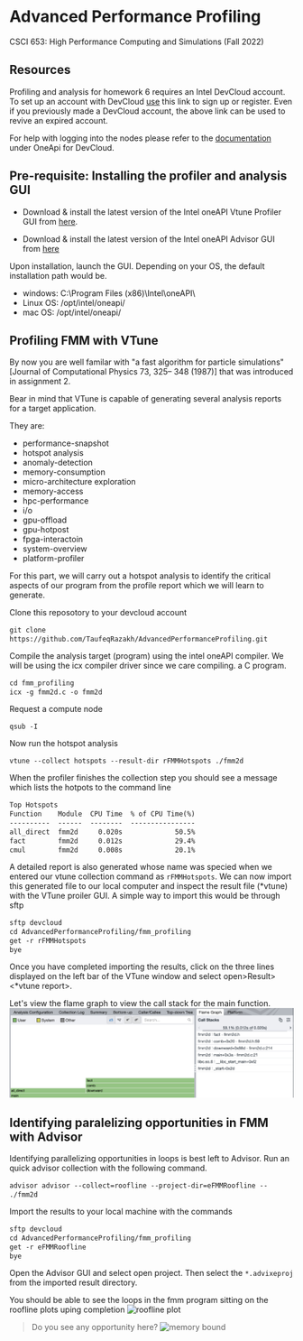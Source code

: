 # Advanced Performance Profiling
CSCI 653: High Performance Computing and Simulations (Fall 2022)

## Resources
Profiling and analysis for homework 6 requires an Intel DevCloud account. To set up an account with DevCloud  [use](https://software.intel.com/devcloud/oneapi) this link to sign up or register. Even if you previously made a DevCloud account, the above link can be used to revive an expired account.

For help with logging into the nodes please refer to the [documentation](https://devcloud.intel.com/oneapi/documentation/connect-with-ssh-linux-macos/) under OneApi for DevCloud.

## Pre-requisite: Installing the profiler and analysis GUI
+ Download & install the latest version of the Intel oneAPI Vtune Profiler GUI from [here](https://www.intel.com/content/www/us/en/developer/tools/oneapi/vtune-profiler-download.html).

+ Download & install the latest version of the Intel oneAPI Advisor GUI from [here](https://www.intel.com/content/www/us/en/developer/articles/tool/oneapi-standalone-components.html#advisor)

Upon installation, launch the GUI. Depending on your OS, the default installation path would be.
- windows: C:\Program Files (x86)\Intel\oneAPI\
- Linux OS: /opt/intel/oneapi/
- mac OS: /opt/intel/oneapi/

## Profiling FMM with VTune

By now you are well familar with "a fast algorithm for particle simulations" [Journal of Computational Physics 73,  325–
348 (1987)] that was introduced in assignment 2. 

Bear in mind that VTune is capable of generating several analysis reports for a target application.

They are:
+ performance-snapshot
+ hotspot analysis
+ anomaly-detection
+ memory-consumption
+ micro-architecture exploration
+ memory-access
+ hpc-performance
+ i/o
+ gpu-offload
+ gpu-hotpost
+ fpga-interactoin
+ system-overview
+ platform-profiler

For this part, we will carry out a hotspot analysis to identify the critical aspects of our program from the profile report which we will learn to generate.

Clone this reposotory to your devcloud account
```
git clone https://github.com/TaufeqRazakh/AdvancedPerformanceProfiling.git
```
Compile the analysis target (program) using the intel oneAPI compiler. We will be using the icx compiler driver since we care compiling. a C program. 
```
cd fmm_profiling
icx -g fmm2d.c -o fmm2d
```
Request a compute node
```
qsub -I
```
Now run the hotspot analysis
```
vtune --collect hotspots --result-dir rFMMHotspots ./fmm2d
```
When the profiler finishes the collection step you should see a message which lists the hotpots to the command line
```
Top Hotspots
Function    Module  CPU Time  % of CPU Time(%)
----------  ------  --------  ----------------
all_direct  fmm2d     0.020s             50.5%
fact        fmm2d     0.012s             29.4%
cmul        fmm2d     0.008s             20.1%
```
A detailed report is also generated whose name was specied when we entered  our vtune collection command as `rFMMHotspots`. We can now import this generated file  to our local computer and inspect the result file (*vtune) with the VTune proiler GUI.
A simple way to import this would be through sftp
```
sftp devcloud
cd AdvancedPerformanceProfiling/fmm_profiling
get -r rFMMHotspots
bye
```

Once you have completed importing the results, click on the three lines displayed on the left bar of the VTune window and select open>Result>\<*vtune report>.

Let's view the flame graph to view the call stack for the main function.
![main call stack](img/fmm_flame_graph.png)

## Identifying paralelizing opportunities in FMM with Advisor
Identifying parallelizing opportunities in loops is best left to Advisor. Run an quick advisor collection with the following command.
```
advisor advisor --collect=roofline --project-dir=eFMMRoofline -- ./fmm2d
```
Import the results to your local machine with the commands 
```
sftp devcloud
cd AdvancedPerformanceProfiling/fmm_profiling
get -r eFMMRoofline
bye
```
Open the Advisor GUI and select open project.
Then select the `*.advixeproj` from the imported result directory. 

You should be able to see the loops in the fmm program sitting on the roofline plots uping completion
![roofline plot](img/fmm_roofline)
> Do you see any opportunity here?
![memory bound](img/fmm_loop_memory_bound)
